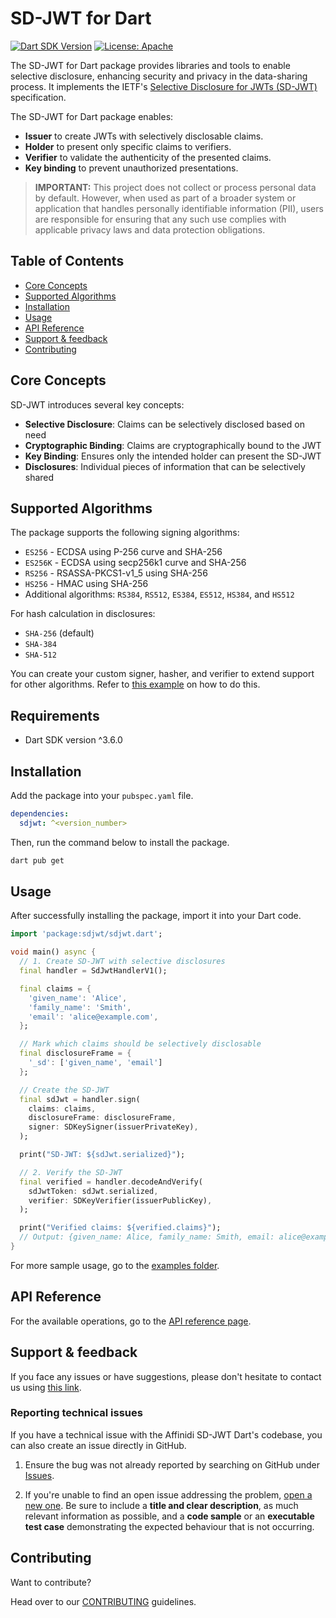 # SD-JWT for Dart

[![Dart SDK Version](https://img.shields.io/badge/dart-%3E%3D3.6.0-blue.svg)](https://dart.dev)
[![License: Apache](https://img.shields.io/badge/license-Apache%202.0-blue)](LICENSE)

The SD-JWT for Dart package provides libraries and tools to enable selective disclosure, enhancing security and privacy in the data-sharing process. It implements the IETF's [Selective Disclosure for JWTs (SD-JWT)](https://datatracker.ietf.org/doc/draft-ietf-oauth-selective-disclosure-jwt/) specification. 

The SD-JWT for Dart package enables:

- **Issuer** to create JWTs with selectively disclosable claims.
- **Holder** to present only specific claims to verifiers.
- **Verifier** to validate the authenticity of the presented claims.
- **Key binding** to prevent unauthorized presentations.

> **IMPORTANT:** 
> This project does not collect or process personal data by default. However, when used as part of a broader system or application that handles personally identifiable information (PII), users are responsible for ensuring that any such use complies with applicable privacy laws and data protection obligations.

## Table of Contents

- [Core Concepts](#core-concepts)
- [Supported Algorithms](#supported-algorithms)
- [Installation](#installation)
- [Usage](#usage)
- [API Reference](#api-reference)
- [Support & feedback](#support--feedback)
- [Contributing](#contributing)

## Core Concepts

SD-JWT introduces several key concepts:

- **Selective Disclosure**: Claims can be selectively disclosed based on need
- **Cryptographic Binding**: Claims are cryptographically bound to the JWT
- **Key Binding**: Ensures only the intended holder can present the SD-JWT
- **Disclosures**: Individual pieces of information that can be selectively shared

## Supported Algorithms

The package supports the following signing algorithms:

- `ES256` - ECDSA using P-256 curve and SHA-256
- `ES256K` - ECDSA using secp256k1 curve and SHA-256
- `RS256` - RSASSA-PKCS1-v1_5 using SHA-256
- `HS256` - HMAC using SHA-256
- Additional algorithms: `RS384`, `RS512`, `ES384`, `ES512`, `HS384`, and `HS512`

For hash calculation in disclosures:

- `SHA-256` (default)
- `SHA-384`
- `SHA-512`

You can create your custom signer, hasher, and verifier to extend support for other algorithms. Refer to [this example](https://github.com/affinidi/affinidi-sdjwt-dart/tree/main/example/sample_codes/custom_algorithm.md) on how to do this.

## Requirements

- Dart SDK version ^3.6.0

## Installation

Add the package into your `pubspec.yaml` file.

```yaml
dependencies:
  sdjwt: ^<version_number>
```

Then, run the command below to install the package.

```bash
dart pub get
```

## Usage

After successfully installing the package, import it into your Dart code.

```dart
import 'package:sdjwt/sdjwt.dart';

void main() async {
  // 1. Create SD-JWT with selective disclosures
  final handler = SdJwtHandlerV1();

  final claims = {
    'given_name': 'Alice',
    'family_name': 'Smith',
    'email': 'alice@example.com',
  };

  // Mark which claims should be selectively disclosable
  final disclosureFrame = {
    '_sd': ['given_name', 'email']
  };

  // Create the SD-JWT
  final sdJwt = handler.sign(
    claims: claims,
    disclosureFrame: disclosureFrame,
    signer: SDKeySigner(issuerPrivateKey),
  );

  print("SD-JWT: ${sdJwt.serialized}");

  // 2. Verify the SD-JWT
  final verified = handler.decodeAndVerify(
    sdJwtToken: sdJwt.serialized,
    verifier: SDKeyVerifier(issuerPublicKey),
  );

  print("Verified claims: ${verified.claims}");
  // Output: {given_name: Alice, family_name: Smith, email: alice@example.com}
}
```

For more sample usage, go to the [examples folder](https://github.com/affinidi/affinidi-sdjwt-dart/tree/main/example/).

## API Reference

For the available operations, go to the [API reference page](https://github.com/affinidi/affinidi-sdjwt-dart/tree/main/docs/api_reference.md).

## Support & feedback

If you face any issues or have suggestions, please don't hesitate to contact us using [this link](https://share.hsforms.com/1i-4HKZRXSsmENzXtPdIG4g8oa2v).

### Reporting technical issues

If you have a technical issue with the Affinidi SD-JWT Dart's codebase, you can also create an issue directly in GitHub.

1. Ensure the bug was not already reported by searching on GitHub under
   [Issues](https://github.com/affinidi/affinidi-sdjwt-dart/issues).

2. If you're unable to find an open issue addressing the problem,
   [open a new one](https://github.com/affinidi/affinidi-sdjwt-dart/issues/new).
   Be sure to include a **title and clear description**, as much relevant information as possible,
   and a **code sample** or an **executable test case** demonstrating the expected behaviour that is not occurring.

## Contributing

Want to contribute?

Head over to our [CONTRIBUTING](https://github.com/affinidi/affinidi-sdjwt-dart/tree/main/CONTRIBUTING.md) guidelines.
